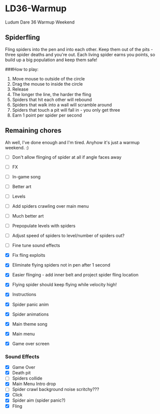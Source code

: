 # LD36-Warmup
Ludum Dare 36 Warmup Weekend

## Spiderfling
Fling spiders into the pen and into each other. Keep them out of the pits - three spider deaths and you're out. 
Each living spider earns you points, so build up a big population and keep them safe!

###How to play:

1. Move mouse to outside of the circle
2. Drag the mouse to inside the circle
3. Release
4. The longer the line, the harder the fling
5. Spiders that hit each other will rebound
6. Spiders that walk into a wall will scramble around
7. Spiders that touch a pit will fall in - you only get three
8. Earn 1 point per spider per second

## Remaining chores
Ah well, I've done enough and I'm tired. Anyhow it's just a warmup weekend. :)

 - [ ] Don't allow flinging of spider at all if angle faces away
 - [ ] FX
 - [ ] In-game song
 - [ ] Better art
 - [ ] Levels
 - [ ] Add spiders crawling over main menu
 - [ ] Much better art
 - [ ] Prepopulate levels with spiders
 - [ ] Adjust speed of spiders to level/number of spiders out?
 - [ ] Fine tune sound effects
 - [X] Fix fling exploits
 - [X] Eliminate flying spiders not in pen after 1 second
 - [X] Easier flinging - add inner belt and project spider fling location
 - [X] Flying spider should keep flying while velocity high!
 - [X] Instructions
 - [X] Spider panic anim
 - [X] Spider animations
 - [X] Main theme song
 - [X] Main menu
 - [X] Game over screen


### Sound Effects
 - [X] Game Over
 - [X] Death pit
 - [ ] Spiders collide
 - [X] Main Menu Intro drop
 - [ ] Spider crawl background noise scritchy???
 - [X] Click
 - [X] Spider aim (spider panic?)
 - [X] Fling
